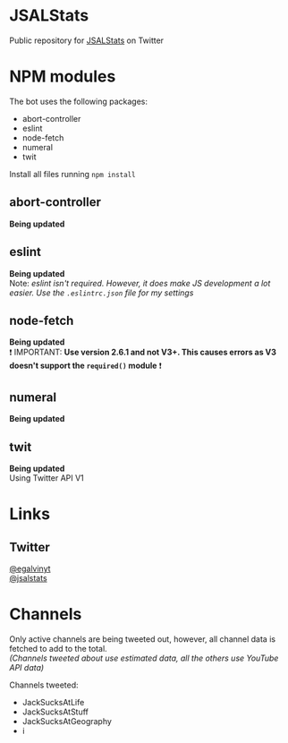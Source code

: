 # JSALStats
Public repository for [JSALStats](https://twitter.com/jsalstats) on Twitter

# NPM modules
The bot uses the following packages:
- abort-controller
- eslint
- node-fetch
- numeral
- twit  

Install all files running `npm install`
## abort-controller
**Being updated**  

## eslint
**Being updated**  
Note: *eslint isn't required. However, it does make JS development a lot easier. Use the `.eslintrc.json` file for my settings*

## node-fetch
**Being updated**  
&#10071; IMPORTANT: **Use version 2.6.1 and not V3+. This causes errors as V3 doesn't support the `required()` module** &#10071;  

## numeral
**Being updated**  

## twit
**Being updated**  
Using Twitter API V1

# Links
## Twitter
[@egalvinyt](https://wwww.twitter.com/egalvinyt)  
[@jsalstats](https://twitter.com/jsalstats)  

# Channels
Only active channels are being tweeted out, however, all channel data is fetched to add to the total.  
*(Channels tweeted about use estimated data, all the others use YouTube API data)*

Channels tweeted:
- JackSucksAtLife
- JackSucksAtStuff
- JackSucksAtGeography
- i
